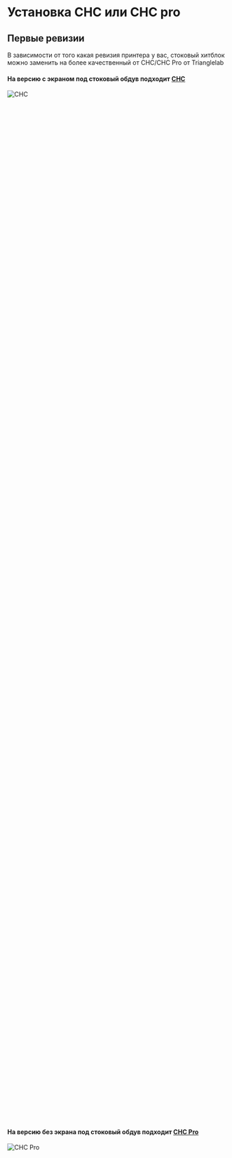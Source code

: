 # Установка CHC или CHC pro

## Первые ревизии

В зависимости от того какая ревизия принтера у вас, стоковый хитблок можно заменить на более качественный от CHC/CHC Pro от Trianglelab

#### На версию с экраном под стоковый обдув подходит [CHC](https://aliexpress.ru/item/1005002781227348.html)

<div style="width: 60%; height: 60%">

![CHC](../img/CHC.jpg)

</div>

#### На версию без экрана под стоковый обдув подходит [CHC Pro](https://aliexpress.ru/item/1005004224332574.html)

<div style="width: 60%; height: 60%">

![CHC Pro](../img/CHC_Pro.jpg)

</div>

В обоих случаях используется горло длинной 25 мм, можно использовать либо стоковое, либо
* от [V5 ANYCUBIC Vyper](https://alii.pub/6sksir) - Если у вас **6 мм горло** и версия принтера без экранчика
* от [3DSWAY V6](https://alii.pub/6skskb) - Если у вас **7 мм горло** и версия принтера с экранчиком

> Проверяйте заранее диаметр горла перед тем как заказывать замену

## Более новые ревизии

В последних ревизиях принтера конструкция хитблока значительно изменилась. Теперь хитблок и горло составляют единое целое. В этих ревизиях заменить хитблок на CHC не представляется возможным

<div style="width: 60%; height: 60%">

![Hotend_w_extruder_new](../img/Hotend_w_extruder_new.jpg)

![Hotend_new](../img/Hotend_new.jpg)

</div>


